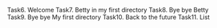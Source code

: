 Task6. Welcome
Task7. Betty in my first directory
Task8. Bye bye Betty
Task9. Bye bye My first directory
Task10. Back to the future
Task11. List
